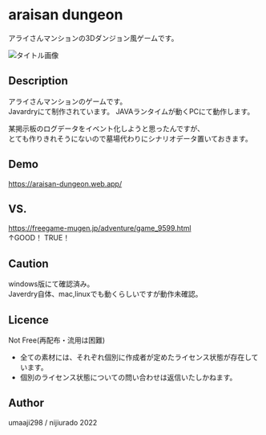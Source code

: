 araisan dungeon
====

アライさんマンションの3Dダンジョン風ゲームです。

![タイトル画像](https://user-images.githubusercontent.com/48826557/151699221-d3dbe534-fce7-4670-925f-134ea5d3102e.png)

## Description
アライさんマンションのゲームです。  
Javardryにて制作されています。
JAVAランタイムが動くPCにて動作します。  

某掲示板のログデータをイベント化しようと思ったんですが、  
とても作りきれそうにないので墓場代わりにシナリオデータ置いておきます。

## Demo
https://araisan-dungeon.web.app/

## VS. 
https://freegame-mugen.jp/adventure/game_9599.html  
↑GOOD！ TRUE！

## Caution
windows版にて確認済み。  
Javerdry自体、mac,linuxでも動くらしいですが動作未確認。

## Licence
Not Free(再配布・流用は困難)
- 全ての素材には、それぞれ個別に作成者が定めたライセンス状態が存在しています。
- 個別のライセンス状態についての問い合わせは返信いたしかねます。

## Author
umaaji298 / nijiurado 2022